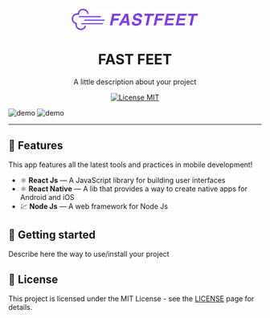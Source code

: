 <h1 align="center">
<br>
  <img src="https://github.com/kleytonsolinho/FastFeet/blob/master/logo.png" alt="Fast Feet APP" width="50%">
<br>
<br>
FAST FEET
</h1>

<p align="center">A little description about your project</p>

<p align="center">
  <a href="https://opensource.org/licenses/MIT">
    <img src="https://img.shields.io/badge/License-MIT-blue.svg" alt="License MIT">
  </a>
</p>

[//]: # (Add your gifs/images here:)
<div>
  <img src="IMAGE_1_URL" alt="demo" height="425">
  <img src="IMAGE_2_URL" alt="demo" height="425">
</div>

<hr />

## 📜 Features
[//]: # (Add the features of your project here:)
This app features all the latest tools and practices in mobile development!

- ⚛️ **React Js** — A JavaScript library for building user interfaces
- ⚛️ **React Native** — A lib that provides a way to create native apps for Android and iOS
- 💹 **Node Js** — A web framework for Node Js

## 🚀 Getting started

Describe here the way to use/install your project


## 📝 License

This project is licensed under the MIT License - see the [LICENSE](https://opensource.org/licenses/MIT) page for details.
